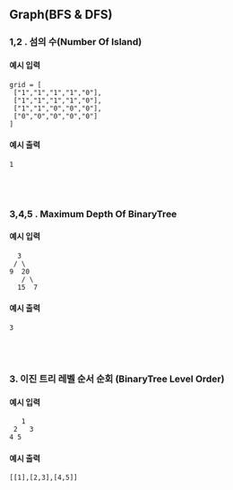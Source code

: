 ## Graph(BFS & DFS)

### 1,2 . 섬의 수(Number Of Island)

#### 예시 입력
```
grid = [
 ["1","1","1","1","0"],
 ["1","1","1","1","0"],
 ["1","1","0","0","0"],
 ["0","0","0","0","0"]
]
```

#### 예시 출력
```
1
```

<br/><br/>

### 3,4,5 . Maximum Depth Of BinaryTree

#### 예시 입력
```
  3 
 / \
9  20 
   / \
  15  7  
```

#### 예시 출력
```
3
```

<br/><br/>

### 3. 이진 트리 레벨 순서 순회 (BinaryTree Level Order)

#### 예시 입력
```
   1
 2   3
4 5   
```

#### 예시 출력
```
[[1],[2,3],[4,5]]
```

<br/><br/>

